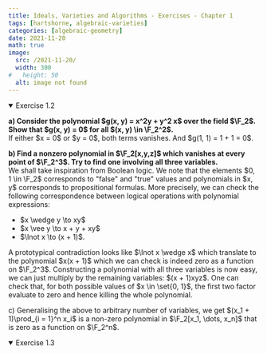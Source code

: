 ```yaml
---
title: Ideals, Varieties and Algorithms - Exercises - Chapter 1
tags: [hartshorne, algebraic-varieties]
categories: [algebraic-geometry]
date: 2021-11-20
math: true
image: 
  src: /2021-11-20/
  width: 300
#   height: 50
  alt: image not found
---
```


<details open>
  <summary>Exercise 1.2</summary>
  <p> 
    <b> a) Consider the polynomial $g(x, y) = x^2y + y^2 x$ over the field $\F_2$. Show that $g(x, y) = 0$ for all $(x, y) \in \F_2^2$. </b> <br>
    If either $x = 0$ or $y = 0$, both terms vanishes. And $g(1, 1) = 1 + 1 = 0$. 
  </p>

  <p> 
    <b> b) Find a nonzero polynomial in $\F_2[x,y,z]$ which vanishes at every point of $\F_2^3$. Try to find one involving all three variables. </b> <br>
    We shall take inspiration from Boolean logic. We note that the elements $0, 1 \in \F_2$ corresponds to "false" and "true" values and polynomials in $x, y$ corresponds to propositional formulas. More precisely, we can check the following correspondence between logical operations with polynomial expressions:
    <ul>
      <li> $x \wedge y \to xy$ </li> 
      <li> $x \vee y \to x + y + xy$ </li> 
      <li> $\lnot x \to (x + 1)$. </li> 
    </ul>
    A prototypical contradiction looks like $\lnot x \wedge x$ which translate to the polynomial $x(x + 1)$ which we can check is indeed zero as a function on $\F_2^3$. Constructing a polynomial with all three variables is now easy, we can just multiply by the remaining variables: $(x + 1)xyz$. One can check that, for both possible values of $x \in \set{0, 1}$, the first two factor evaluate to zero and hence killing the whole polynomial. 
  </p>

  <p>
    c) Generalising the above to arbitrary number of variables, we get $(x_1 + 1)\prod_{i = 1}^n x_i$ is a non-zero polynomial in $\F_2[x_1, \dots, x_n]$ that is zero as a function on $\F_2^n$. 
  </p>
</details>

<details open>
  <summary> Exercise 1.3 </summary>
  <p> 
    
  </p>

</details>